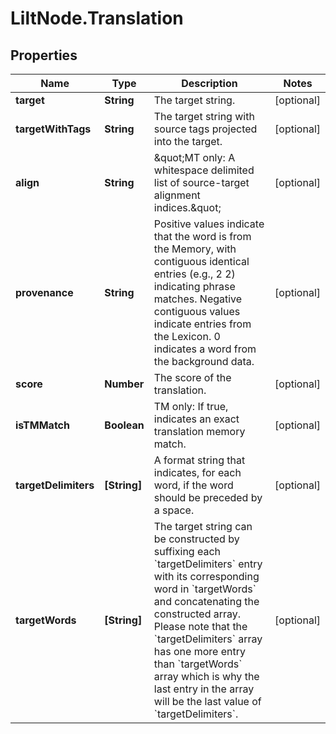 # LiltNode.Translation

## Properties

Name | Type | Description | Notes
------------ | ------------- | ------------- | -------------
**target** | **String** | The target string. | [optional] 
**targetWithTags** | **String** | The target string with source tags projected into the target. | [optional] 
**align** | **String** | \&quot;MT only: A whitespace delimited list of source-target alignment indices.\&quot;  | [optional] 
**provenance** | **String** | Positive values indicate that the word is from the Memory, with contiguous identical entries (e.g., 2 2) indicating phrase matches. Negative contiguous values indicate entries from the Lexicon. 0 indicates a word from the background data.  | [optional] 
**score** | **Number** | The score of the translation. | [optional] 
**isTMMatch** | **Boolean** | TM only: If true, indicates an exact translation memory match. | [optional] 
**targetDelimiters** | **[String]** | A format string that indicates, for each word, if the word should be preceded by a space. | [optional] 
**targetWords** | **[String]** | The target string can be constructed by suffixing each &#x60;targetDelimiters&#x60; entry with its corresponding word in &#x60;targetWords&#x60; and concatenating the constructed array.  Please note that the &#x60;targetDelimiters&#x60; array has one more entry than &#x60;targetWords&#x60; array which is why the last entry in the array will be the last value of &#x60;targetDelimiters&#x60;.  | [optional] 



